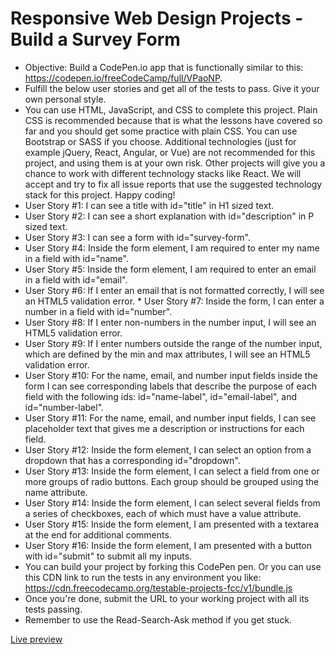 # Responsive Web Design Projects - Build a Survey Form

   * Objective: Build a CodePen.io app that is functionally similar to this: https://codepen.io/freeCodeCamp/full/VPaoNP.
   * Fulfill the below user stories and get all of the tests to pass. Give it your own personal style.
   * You can use HTML, JavaScript, and CSS to complete this project. Plain CSS is recommended because that is what the lessons have covered so far and you should get some practice with plain CSS. You can use Bootstrap or SASS if you choose. Additional technologies (just for example jQuery, React, Angular, or Vue) are not recommended for this project, and using them is at your own risk. Other projects will give you a chance to work with different technology stacks like React. We will accept and try to fix all issue reports that use the suggested technology stack for this project. Happy coding!
   * User Story #1: I can see a title with id="title" in H1 sized text.
   * User Story #2: I can see a short explanation with id="description" in P sized text.
   * User Story #3: I can see a form with id="survey-form".
   * User Story #4: Inside the form element, I am required to enter my name in a field with id="name".
   * User Story #5: Inside the form element, I am required to enter an email in a field with id="email".
   * User Story #6: If I enter an email that is not formatted correctly, I will see an HTML5 validation error.    * User Story #7: Inside the form, I can enter a number in a field with id="number".
   * User Story #8: If I enter non-numbers in the number input, I will see an HTML5 validation error.
   * User Story #9: If I enter numbers outside the range of the number input, which are defined by the min and max attributes, I will see an HTML5 validation error.
   * User Story #10: For the name, email, and number input fields inside the form I can see corresponding labels that describe the purpose of each field with the following ids: id="name-label", id="email-label", and id="number-label".
   * User Story #11: For the name, email, and number input fields, I can see placeholder text that gives me a description or instructions for each field.
   * User Story #12: Inside the form element, I can select an option from a dropdown that has a corresponding id="dropdown".
   * User Story #13: Inside the form element, I can select a field from one or more groups of radio buttons. Each group should be grouped using the name attribute.
   * User Story #14: Inside the form element, I can select several fields from a series of checkboxes, each of which must have a value attribute.
   * User Story #15: Inside the form element, I am presented with a textarea at the end for additional comments.
   * User Story #16: Inside the form element, I am presented with a button with id="submit" to submit all my inputs.
   * You can build your project by forking this CodePen pen. Or you can use this CDN link to run the tests in any environment you like: https://cdn.freecodecamp.org/testable-projects-fcc/v1/bundle.js
   * Once you're done, submit the URL to your working project with all its tests passing.
   * Remember to use the Read-Search-Ask method if you get stuck.


[Live preview](https://codepen.io/piotrmadeja/full/OBEOvo/)
